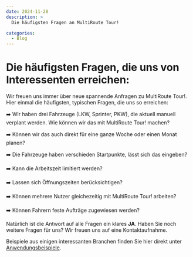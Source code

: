 ```yaml
---
date: 2024-11-28
description: >
  Die häufigsten Fragen an MultiRoute Tour!

categories:
  - Blog
---
```


#  Die häufigsten Fragen, die uns von Interessenten erreichen:

Wir freuen uns immer über neue spannende Anfragen zu MultiRoute Tour!. Hier einmal die häufigsten, typischen Fragen, die uns so erreichen:

➡️ Wir haben drei Fahrzeuge (LKW, Sprinter, PKW), die aktuell manuell verplant werden. Wie können wir das mit MultiRoute Tour! machen?

➡️ Können wir das auch direkt für eine ganze Woche oder einen Monat planen?

➡️ Die Fahrzeuge haben verschieden Startpunkte, lässt sich das eingeben?

➡️ Kann die Arbeitszeit limitiert werden?

➡️ Lassen sich Öffnungszeiten berücksichtigen?

➡️ Können mehrere Nutzer gleichezeitig mit MultiRoute Tour! arbeiten?

➡️ Können Fahrern feste Aufträge zugewiesen werden?

<!-- more -->

Natürlich ist die Antwort auf alle Fragen ein klares **JA**.
Haben Sie noch weitere Fragen für uns?
Wir freuen uns auf eine Kontaktaufnahme.

Beispiele aus einigen interessanten Branchen finden Sie hier direkt unter [Anwendungsbeispiele](https://tour.multiroute.de/handbuch/auto_reifen/).
